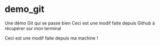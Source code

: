 # demo_git
Une démo Git qui se passe bien 
Ceci est une modif faite depuis Github à récupérer sur mon terminal

Ceci est une modif faite depuis ma machine !

